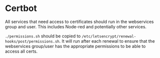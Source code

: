 # Certbot

All services that need access to certificates should run in the webservices group and user.
This includes Node-red and potentially other services.

`./permissions.sh` should be copied to `/etc/letsencrypt/renewal-hooks/post/permissions.sh`.
It will run after each renewal to ensure that the webservices group/user has the appropriate
permissions to be able to access all certs.

